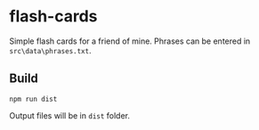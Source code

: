 # flash-cards

Simple flash cards for a friend of mine.
Phrases can be entered in `src\data\phrases.txt`.

## Build

```
npm run dist
```

Output files will be in `dist` folder.